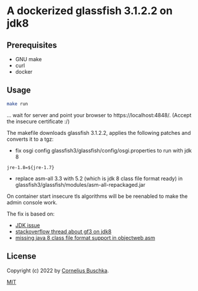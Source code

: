 # A dockerized glassfish 3.1.2.2 on jdk8

## Prerequisites

* GNU make
* curl
* docker

## Usage

```bash
make run
```

... wait for server and point your browser to https://localhost:4848/. (Accept the insecure certificate :/)

The makefile downloads glassfish 3.1.2.2, applies the following patches and converts it to a tgz:

* fix osgi config glassfish3/glassfish/config/osgi.properties to run with jdk 8

```
jre-1.8=${jre-1.7}
```

* replace asm-all 3.3 with 5.2 (which is jdk 8 class file format ready) in glassfish3/glassfish/modules/asm-all-repackaged.jar

On container start insecure tls algorithms will be be reenabled to make the admin console work.

The fix is based on:

* [JDK issue](https://bugs.openjdk.java.net/browse/JDK-8020071)
* [stackoverflow thread about gf3 on jdk8](https://stackoverflow.com/questions/22462936/will-it-be-possible-to-use-java-8-on-glassfish-3)
* [missing java 8 class file format support in objectweb asm](https://itqna.net/questions/12911/error-making-application-deploy-glassfish-orgobjectwebasmcla)

## License
Copyright (c) 2022 by [Cornelius Buschka](https://github.com/cbuschka).

[MIT](./license.txt)

